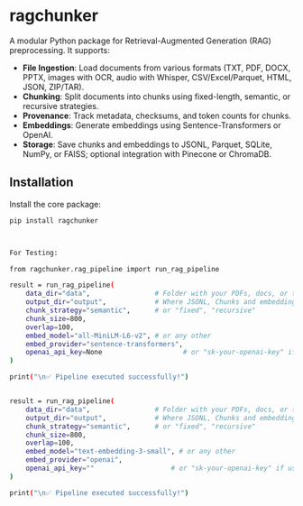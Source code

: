 # ragchunker

A modular Python package for Retrieval-Augmented Generation (RAG) preprocessing. It supports:

- **File Ingestion**: Load documents from various formats (TXT, PDF, DOCX, PPTX, images with OCR, audio with Whisper, CSV/Excel/Parquet, HTML, JSON, ZIP/TAR).
- **Chunking**: Split documents into chunks using fixed-length, semantic, or recursive strategies.
- **Provenance**: Track metadata, checksums, and token counts for chunks.
- **Embeddings**: Generate embeddings using Sentence-Transformers or OpenAI.
- **Storage**: Save chunks and embeddings to JSONL, Parquet, SQLite, NumPy, or FAISS; optional integration with Pinecone or ChromaDB.

## Installation

Install the core package:

```bash
pip install ragchunker



For Testing:

from ragchunker.rag_pipeline import run_rag_pipeline

result = run_rag_pipeline(
    data_dir="data",                # Folder with your PDFs, docs, or txt files
    output_dir="output",            # Where JSONL, Chunks and embeddings will be saved
    chunk_strategy="semantic",      # or "fixed", "recursive"
    chunk_size=800,
    overlap=100,
    embed_model="all-MiniLM-L6-v2", # or any other
    embed_provider="sentence-transformers",
    openai_api_key=None                    # or "sk-your-openai-key" if using OpenAI
)

print("\n✅ Pipeline executed successfully!")


result = run_rag_pipeline(
    data_dir="data",                # Folder with your PDFs, docs, or txt files
    output_dir="output",            # Where JSONL, Chunks and embeddings will be saved
    chunk_strategy="semantic",      # or "fixed", "recursive"
    chunk_size=800,
    overlap=100,
    embed_model="text-embedding-3-small", # or any other
    embed_provider="openai",
    openai_api_key=""                   # or "sk-your-openai-key" if using OpenAI
)

print("\n✅ Pipeline executed successfully!")